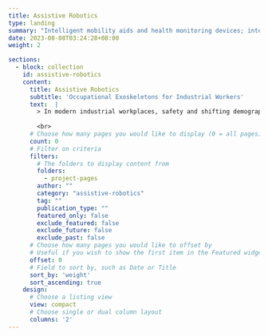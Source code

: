 ```yaml
---
title: Assistive Robotics
type: landing
summary: "Intelligent mobility aids and health monitoring devices; intelligent robots for productivity enhancement in healthcare, logistics and industries"
date: 2023-08-08T03:24:28+08:00
weight: 2

sections:
  - block: collection
    id: assistive-robotics
    content:
      title: Assistive Robotics
      subtitle: 'Occupational Exoskeletons for Industrial Workers'
      text:  |
        > In modern industrial workplaces, safety and shifting demographics are major challenges. Back injuries comprise 41.7% of workplace injuries and are 2.6 times as likely as other injuries. Shoulder injuries are the next most common. These injuries lead to significant expenses, with healthcare and productivity costs reaching up to 20.59 billion USD due to over-exertion and repetitive tasks. This is further compounded by the aging global population, with projections stating that over 22% will be above the age of 60 by 2050. The labor market, already impacted by COVID-related shortages, sees a leaner workforce that is, on average, older. With people working longer and retiring later, there's a growing need for occupational exoskeletons. Such devices could improve workplace safety, boost productivity, and assist companies in maintaining their experienced workforce.
        
        <br>
      # Choose how many pages you would like to display (0 = all pages)
      count: 0
      # Filter on criteria
      filters:
        # The folders to display content from
        folders:
          - project-pages
        author: ""
        category: "assistive-robotics"
        tag: ""
        publication_type: ""
        featured_only: false
        exclude_featured: false
        exclude_future: false
        exclude_past: false
      # Choose how many pages you would like to offset by
      # Useful if you wish to show the first item in the Featured widget
      offset: 0
      # Field to sort by, such as Date or Title
      sort_by: 'weight'
      sort_ascending: true
    design:
      # Choose a listing view
      view: compact
      # Choose single or dual column layout
      columns: '2'
---
```

